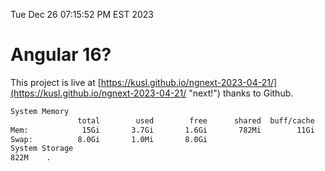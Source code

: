 Tue Dec 26 07:15:52 PM EST 2023

# Angular 16?


This project is live at [https://kusl.github.io/ngnext-2023-04-21/](https://kusl.github.io/ngnext-2023-04-21/ "next!") thanks to Github.

```bash
System Memory
               total        used        free      shared  buff/cache   available
Mem:            15Gi       3.7Gi       1.6Gi       782Mi        11Gi        11Gi
Swap:          8.0Gi       1.0Mi       8.0Gi
System Storage
822M	.
```
```bash
